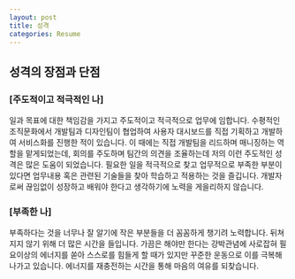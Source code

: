 ```yaml
---
layout: post
title: 성격
categories: Resume
---
```


## 성격의 장점과 단점

### [주도적이고 적극적인 나]

일과 목표에 대한 책임감을 가지고 주도적이고 적극적으로 업무에 임합니다. 수평적인 조직문화에서 개발팀과 디자인팀이 협업하여 사용자 대시보드를 직접 기획하고 개발하여 서비스화를 진행한 적이 있습니다. 이 때에는 직접 개발팀을 리드하며 매니징하는 역할을 맡게되었는데, 회의를 주도하며 팀간의 의견을 조율하는데 저의 이런 주도적인 성격은 많은 도움이 되었습니다. 필요한 일을 적극적으로 찾고 업무적으로 부족한 부분이 있다면 업무내용 혹은 관련된 기술들을 찾아 학습하고 적용하는 것을 즐깁니다. 개발자로써 끊임없이 성장하고 배워야 한다고 생각하기에 노력을 게을리하지 않습니다.

### [부족한 나]

부족하다는 것을 너무나 잘 알기에 작은 부분들을 더 꼼꼼하게 챙기려 노력합니다. 뒤쳐지지 않기 위해 더 많은 시간을 들입니다. 가끔은 해야만 한다는 강박관념에 사로잡혀 필요이상의 에너지를 쏟아 스스로를 힘들게 할 때가 있지만 꾸준한 운동으로 이를 극복해 나가고 있습니다. 에너지를 재충전하는 시간을 통해 마음의 여유를 되찾습니다.
